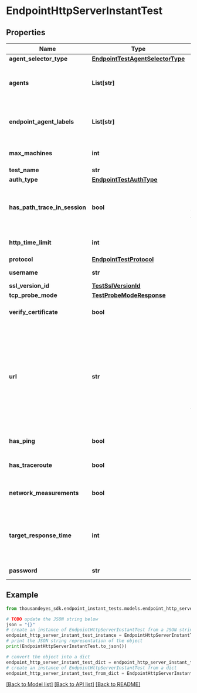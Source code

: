 # EndpointHttpServerInstantTest


## Properties

Name | Type | Description | Notes
------------ | ------------- | ------------- | -------------
**agent_selector_type** | [**EndpointTestAgentSelectorType**](EndpointTestAgentSelectorType.md) |  | [optional] 
**agents** | **List[str]** | List of endpoint agent IDs (obtained from &#x60;/endpoint/agents&#x60; endpoint). Required when &#x60;agentSelectorType&#x60; is set to &#x60;specific-agent&#x60;. | [optional] 
**endpoint_agent_labels** | **List[str]** | List of endpoint agent label IDs (obtained from &#x60;/endpoint/labels&#x60; endpoint), required when &#x60;agentSelectorType&#x60; is set to &#x60;agent-labels&#x60;. | [optional] 
**max_machines** | **int** | Maximum number of agents which can execute the test. | [optional] [default to 25]
**test_name** | **str** | Name of the test. | 
**auth_type** | [**EndpointTestAuthType**](EndpointTestAuthType.md) |  | [optional] 
**has_path_trace_in_session** | **bool** | Enables \&quot;in session\&quot; path trace. When enabled, this option initiates a TCP session with the target server and sends path trace packets within the established TCP session. | [optional] 
**http_time_limit** | **int** | Maximum amount of time in milliseconds the agents wait before a request times out. | [optional] [default to 5000]
**protocol** | [**EndpointTestProtocol**](EndpointTestProtocol.md) |  | [optional] 
**username** | **str** | Username for Basic/NTLM authentication. | [optional] 
**ssl_version_id** | [**TestSslVersionId**](TestSslVersionId.md) |  | [optional] 
**tcp_probe_mode** | [**TestProbeModeResponse**](TestProbeModeResponse.md) |  | [optional] 
**verify_certificate** | **bool** | Flag indicating if a certificate should be verified. | [optional] [default to True]
**url** | **str** | The test target URL. You can optionally specify the protocol (&#x60;http&#x60; or &#x60;https&#x60;).   - **Default Protocol:** If no protocol is specified, &#x60;https&#x60; is used by default.  - **Port Number:** To specify a port, append it to the URL with a colon after the hostname or IP address (e.g., &#x60;https://example.com:443&#x60;).      - If no port is specified in the URL, the &#x60;port&#x60; is determined by the default for protocol (HTTP: 80, HTTPS: 443).  | 
**has_ping** | **bool** | Optional flag indicating if the test should run ping. | [optional] [default to True]
**has_traceroute** | **bool** | Optional flag indicating if the test should run traceroute. | [optional] [default to True]
**network_measurements** | **bool** | Enable or disable network measurements. Set to true to enable or false to disable network measurements. | [optional] [default to True]
**target_response_time** | **int** | Response time target in milliseconds. Affects the colors of agents and legends on the view page. The value is compared with actual response time in order to determine the color scale (from green to red). | [optional] [default to 1000]
**password** | **str** | Password for Basic/NTLM authentication. | [optional] 

## Example

```python
from thousandeyes_sdk.endpoint_instant_tests.models.endpoint_http_server_instant_test import EndpointHttpServerInstantTest

# TODO update the JSON string below
json = "{}"
# create an instance of EndpointHttpServerInstantTest from a JSON string
endpoint_http_server_instant_test_instance = EndpointHttpServerInstantTest.from_json(json)
# print the JSON string representation of the object
print(EndpointHttpServerInstantTest.to_json())

# convert the object into a dict
endpoint_http_server_instant_test_dict = endpoint_http_server_instant_test_instance.to_dict()
# create an instance of EndpointHttpServerInstantTest from a dict
endpoint_http_server_instant_test_from_dict = EndpointHttpServerInstantTest.from_dict(endpoint_http_server_instant_test_dict)
```
[[Back to Model list]](../README.md#documentation-for-models) [[Back to API list]](../README.md#documentation-for-api-endpoints) [[Back to README]](../README.md)


